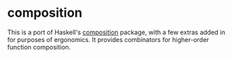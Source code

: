 # composition

This is a port of Haskell's
[composition](https://hackage.haskell.org/package/composition) package, with a
few extras added in for purposes of ergonomics. It provides combinators for
higher-order function composition.
